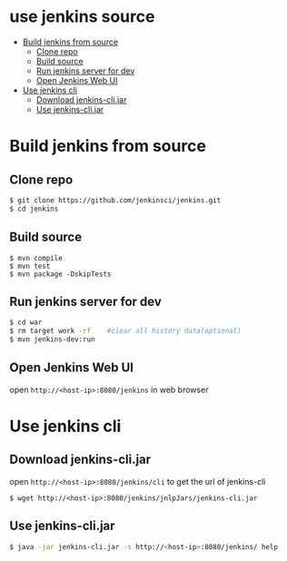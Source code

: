 use jenkins source
==================

<!-- TOC depthFrom:1 depthTo:6 withLinks:1 updateOnSave:1 orderedList:0 -->

- [Build jenkins from source](#build-jenkins-from-source)
	- [Clone repo](#clone-repo)
	- [Build source](#build-source)
	- [Run jenkins server for dev](#run-jenkins-server-for-dev)
	- [Open Jenkins Web UI](#open-jenkins-web-ui)
- [Use jenkins cli](#use-jenkins-cli)
	- [Download jenkins-cli.jar](#download-jenkins-clijar)
	- [Use jenkins-cli.jar](#use-jenkins-clijar)

<!-- /TOC -->

# Build jenkins from source

## Clone repo
```bash
$ git clone https://github.com/jenkinsci/jenkins.git
$ cd jenkins
```

## Build source

```
$ mvn compile
$ mvn test
$ mvn package -DskipTests
```

## Run jenkins server for dev
```bash
$ cd war
$ rm target work -rf    #clear all history data(optional)
$ mvn jenkins-dev:run
```

## Open Jenkins Web UI

open `http://<host-ip>:8080/jenkins` in web browser


# Use jenkins cli

## Download jenkins-cli.jar

open `http://<host-ip>:8080/jenkins/cli` to get the url of jenkins-cli
```
$ wget http://<host-ip>:8080/jenkins/jnlpJars/jenkins-cli.jar
```

## Use jenkins-cli.jar

```bash
$ java -jar jenkins-cli.jar -s http://<host-ip>:8080/jenkins/ help
```
